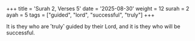 +++
title = 'Surah 2, Verses 5'
date = '2025-08-30'
weight = 12
surah = 2
ayah = 5
tags = ["guided", "lord", "successful", "truly"]
+++

It is they who are ˹truly˺ guided by their Lord, and it is they who will be successful.